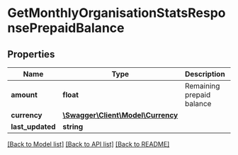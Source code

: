# GetMonthlyOrganisationStatsResponsePrepaidBalance

## Properties
Name | Type | Description | Notes
------------ | ------------- | ------------- | -------------
**amount** | **float** | Remaining prepaid balance | [optional] 
**currency** | [**\Swagger\Client\Model\Currency**](Currency.md) |  | [optional] 
**last_updated** | **string** |  | [optional] 

[[Back to Model list]](../../README.md#documentation-for-models) [[Back to API list]](../../README.md#documentation-for-api-endpoints) [[Back to README]](../../README.md)

